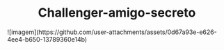 <h1 align="center">Challenger-amigo-secreto </h1> 
<div aling="center">
![imagem](https://github.com/user-attachments/assets/0d67a93e-e626-4ee4-b650-13789360e14b)
</div>
